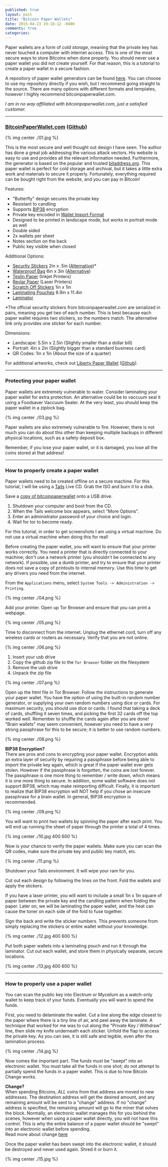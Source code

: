 ```yaml
---
published: true
layout: post
title: "Bitcoin Paper Wallets"
date: 2015-04-23 19:18:12 -0400
comments: true
categories: 
---
```


Paper wallets are a form of *cold storage*, meaning that the private key has never touched a computer with internet access. This is one of the most secure ways to store Bitcoins when done properly. You should never use a paper wallet you did not create yourself. For that reason, this is a tutorial to create a paper wallet in a secure fashion.

A repository of paper wallet generators can be found [here](https://github.com/jrruethe/paper_wallet). You can choose to use my repository directly if you wish, but I recommend going straight to the source.
There are many options with different formats and templates, however I highly recommend bitcoinpaperwallet.com.

*I am in no way affiliated with bitcoinpaperwallet.com, just a satisfied customer.*

---
### [BitcoinPaperWallet.com](https://bitcoinpaperwallet.com/) ([Github](https://github.com/cantonbecker/bitcoinpaperwallet))

{% img center ./01.jpg %}

This is the most secure and well thought out design I have seen. The author has done a great job addressing the various attack vectors. His website is easy to use and provides all the relevant information needed. Furthermore, the generator is based on the popular and trusted [bitaddress.org](https://www.bitaddress.org). This paper wallet is perfect for cold storage and archival, but it takes a little extra work and materials to secure it properly. Fortunately, everything required can be bought right from the website, and you can pay in Bitcoin!

Features:

 - "Butterfly" design secures the private key
 - Resistant to candling
 - Supports [BIP38](https://github.com/bitcoin/bips/blob/master/bip-0038.mediawiki) encryption
 - Private key encoded in [Wallet Import Format](https://en.bitcoin.it/wiki/Wallet_import_format)
 - Designed to be printed in landscape mode, but works in portrait mode as well
 - Double sided
 - 2x wallets per sheet
 - Notes section on the back
 - Public key visible when closed

Additional Options:

 - [Security Stickers](https://bitcoinpaperwallet.com/) 2in x .5in ([Alternative](http://www.amazon.com/gp/product/B00MWCCN7C))*
 - [Waterproof Bag](https://bitcoinpaperwallet.com/) 6in x 3in ([Alternative](http://www.amazon.com/Clear-Lock-Bags-Case-1000/dp/B0040003E4))
 - [Teslin Paper](http://www.amazon.com/dp/B004PX7ZTC) (Inkjet Printers)
 - [Revlar Paper](http://www.amazon.com/gp/product/B004UI335W/) (Laser Printers)
 - [Scratch Off Stickers](http://www.amazon.com/gp/product/B00ENI0NI4) 1in x 1in
 - [Laminating Pouches](http://www.amazon.com/gp/product/B00BWU3HNY) 8.9in x 11.4in
 - [Laminator](http://www.amazon.com/gp/product/B0010JEJPC)

>
*The official security stickers from bitcoinpaperwallet.com are serialized in pairs, meaning you get two of each number. This is best because each paper wallet requires two stickers, so the numbers match. The alternative link only provides one sticker for each number.

Dimensions:

 - Landscape: 5.5in x 2.5in (Slightly smaller than a dollar bill)
 - Portrait: 4in x 2in (Slightly bigger than a standard business card)
 - QR Codes: 1in x 1in (About the size of a quarter)

For additional artworks, check out [Liberty Paper Wallet](http://libertywallet.liberty.me/2015/03/18/liberty-wallet/) ([Github](https://github.com/SimonBelmond/libertypaperwallet)).

---
### Protecting your paper wallet

Paper wallets are extremely vulnerable to water.
Consider laminating your paper wallet for extra protection. An alternative could be to vaccuum seal it using a Foodsaver Vaccuum Sealer. At the very least, you should keep the paper wallet in a ziplock bag.

{% img center ./03.jpg %}

Paper wallets are also extremely vulnerable to fire.
However, there is not much you can do about this other than keeping multiple backups in different physical locations, such as a safety deposit box.

> 
Remember, if you lose your paper wallet, or it is damaged, you lose all the coins stored at that address!

---
### How to properly create a paper wallet

Paper wallets need to be created offline on a secure machine. For this tutorial, I will be using a [Tails](https://tails.boum.org/) Live CD. Grab the ISO and burn it to a disk. 

Save a [copy of bitcoinpaperwallet](https://github.com/cantonbecker/bitcoinpaperwallet/archive/master.zip) onto a USB drive.

 1. Shutdown your computer and boot from the CD. 
 2. When the Tails welcome box appears, select "More Options". 
 3. Enter an administrator password of your choice and login.
 4. Wait for tor to become ready.

>
For this tutorial, in order to get screenshots I am using a virtual machine. Do not use a virtual machine when doing this for real!

Before creating the paper wallet, you will want to ensure that your printer works correctly. You need a printer that is directly connected to your machine; don't use a network printer (you shouldn't be connected to any network). If possible, use a dumb printer, and try to ensure that your printer does not save a copy of printouts to internal memory. Use this time to get any drivers you need from the internet.

From the `Applications` menu, select `System Tools -> Administration -> Printing`. 

{% img center ./04.png %}

Add your printer. Open up Tor Browser and ensure that you can print a webpage.

{% img center ./05.png %}

Time to disconnect from the internet. Unplug the ethernet cord, turn off any wireless cards or routers as necessary. Verify that you are not online.

{% img center ./06.png %}

 1. Insert your usb drive
 2. Copy the github zip file to the `Tor Browser` folder on the filesystem
 3. Remove the usb drive
 4. Unpack the zip file

{% img center ./07.png %}

Open up the html file in Tor Browser. Follow the instructions to generate your paper wallet. You have the option of using the built-in random number generator, or supplying your own random numbers using dice or cards. For maximum security, you should use dice or cards. I found that taking a deck of cards, shuffling it seven times, and picking the first 32 cards off the top worked well. Remember to shuffle the cards again after you are done! "Brain wallets" may seem convenient, however you need to have a very strong passphrase for this to be secure; it is better to use random numbers.

{% img center ./08.png %}

>
**BIP38 Encryption?**  
There are pros and cons to encrypting your paper wallet. Encryption adds an extra layer of security by requiring a passphrase before being able to import the private key again, which is great if the paper wallet ever gets stolen. However if the passphrase is forgotten, the coins are lost forever. The passphrase is one more thing to remember / write down, which means it is one more thing to secure. In addition, some wallet software does not support BIP38, which may make reimporting difficult. Finally, it is important to realize that BIP38 encryption will NOT help if you chose an insecure passphrase for a brain wallet. In general, BIP38 encryption is recommended.

{% img center ./09.png %}

You will want to print two wallets by spinning the paper after each print. You will end up running the sheet of paper through the printer a total of 4 times.

{% img center ./10.jpg 400 600 %}

Now is your chance to verify the paper wallets. Make sure you can scan the QR codes, make sure the private key and public key match, etc.

{% img center ./11.png %}

Shutdown your Tails environment. It will wipe your ram for you.

Cut out each design by following the lines on the front. Fold the wallets and apply the stickers.

>
If you have a laser printer, you will want to include a small 1in x 1in square of paper between the private key and the candling pattern when folding the paper. Later on, we will be laminating the paper wallet, and the heat can cause the toner on each side of the fold to fuse together.

Sign the back and write the sticker numbers. This prevents someone from simply replacing the stickers or entire wallet without your knowledge.

{% img center ./12.jpg 400 600 %}

Put both paper wallets into a laminating pouch and run it through the laminator. Cut out each wallet, and store them in physically separate, secure locations.

{% img center ./13.jpg 400 600 %}

---
### How to properly use a paper wallet

You can scan the public key into Electrum or Mycelium as a watch-only wallet to keep track of your funds. Eventually you will want to spend the funds.

First, you need to delaminate the wallet. Cut a line along the edge closest to the paper where there is a tiny line of air, and peel away the laminate. A technique that worked for me was to cut along the "Private Key / Withdraw" line, then slide my knife underneath each sticker. Unfold the flap to access the private key. As you can see, it is still safe and legible, even after the lamination process.

{% img center ./14.jpg %}

Now comes the important part. The funds must be "swept" into an electronic wallet. You must take all the funds in one shot; do not attempt to partially spend the funds in a paper wallet. This is due to how Bitcoin Change works.

>
**Change?**  
When spending Bitcoins, *ALL* coins from that address are moved to new addresses.
The destination address will get the desired amount, and any remaining amount will be sent to a "change" address. If no "change" address is specified, the remaining amount will go to the miner that solves the block. Normally, an electronic wallet manages this for you behind the scenes, however when using a paper wallet directly, you will not have this control. This is why the entire balance of a paper wallet should be "swept" into an electronic wallet before spending.  
Read more about change [here](https://en.bitcoin.it/wiki/Change)

Once the paper wallet has been swept into the electronic wallet, it should be destroyed and never used again. Shred it or burn it.

{% img center ./15.jpg %}